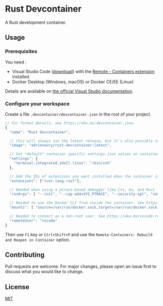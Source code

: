 # Rust Devcontainer

A Rust development container.

## Usage

### Prerequisites

You need :

- Visual Studio Code ([download](https://code.visualstudio.com/)) with the [Remote - Containers extension](https://marketplace.visualstudio.com/items?itemName=ms-vscode-remote.remote-containers) installed.
- Docker Desktop (Windows, macOS) or Docker CE/EE (Linux)

Details are available on [the official Visual Studio documentation](https://code.visualstudio.com/docs/remote/containers#_getting-started).

### Configure your workspace

Create a file `.devcontainer/devcontainer.json` in the root of your project.

```javascript
// For format details, see https://aka.ms/devcontainer.json.
{
  "name": "Rust Devcontainer",

  // this will always use the latest release, but it's also possible to stick to a specific release
  "image": "adrienaury/rust-devcontainer:latest",

  // Set *default* container specific settings.json values on container create.
  "settings": {
    "terminal.integrated.shell.linux": "/bin/zsh"
  },

  // Add the IDs of extensions you want installed when the container is created.
  "extensions": ["rust-lang.rust"],

  // Needed when using a ptrace-based debugger like C++, Go, and Rust
  "runArgs": [ "--init", "--cap-add=SYS_PTRACE", "--security-opt", "seccomp=unconfined" ],

  // Needed to use the Docker CLI from inside the container. See https://aka.ms/vscode-remote/samples/docker-from-docker.
  "mounts": [ "source=/var/run/docker.sock,target=/var/run/docker.sock,type=bind" ],

  // Needed to connect as a non-root user. See https://aka.ms/vscode-remote/containers/non-root.
  "remoteUser": "vscode"
}
```

Then use `F1` key or `Ctrl+Shift+P` and use the `Remote-Containers: Rebuild and Reopen in Container` option.

## Contributing

Pull requests are welcome. For major changes, please open an issue first to discuss what you would like to change.

## License

[MIT](https://choosealicense.com/licenses/mit/)
